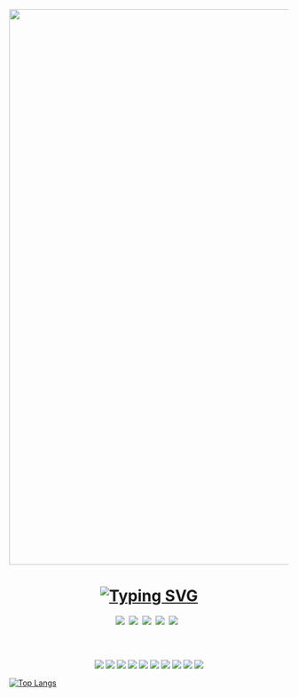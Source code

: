 <div id="header" align="center">
  <img src="https://media0.giphy.com/media/9eutY1z2G3bpbP2zeJ/giphy.gif" width="1000" style="pointer-events: none; cursor: default;"/>
  
 <h1><a href="https://git.io/typing-svg" style="pointer-events: none; cursor: default;"><img src="https://readme-typing-svg.herokuapp.com?font=Cascadia+Code&weight=800&size=40&duration=3000&pause=10000&color=BDD6E7&background=7AE8FF00&center=true&multiline=true&width=1000&height=60&lines=Welcome+I'm+designer+%26+dev+Web++" alt="Typing SVG" /></a>
  </h1>
  
  <div style='display:flex; justify-content:center;'>
    <a href="https://lm-ant.github.io">
        <img src="https://img.shields.io/badge/Portfolio-AD8CD6.svg?style=for-the-badge" />
    </a>&nbsp;&nbsp;
    <a href="mailto:louismarie.beyer@gmail.com">
        <img src="https://img.shields.io/badge/Gmail-D14836?style=for-the-badge&logo=gmail&logoColor=white" />
    </a>&nbsp;&nbsp;
    <a href="https://discord.gg/9y6GFBmAJx">
        <img src="https://img.shields.io/badge/Discord-7289DA?style=for-the-badge&logo=discord&logoColor=white" />
    </a>&nbsp;&nbsp;
    <a href="https://www.linkedin.com/in/louis-marie-beyer-886818164/">
        <img src="https://img.shields.io/badge/LinkedIn-0077B5?style=for-the-badge&logo=linkedin&logoColor=white"/>
    </a>&nbsp;&nbsp;
    <a href="https://www.instagram.com/louismarie10/">
        <img src="https://img.shields.io/badge/Instagram-E4405F?style=for-the-badge&logo=instagram&logoColor=white"/>
    </a>&nbsp;&nbsp;
</div>
    
  <br></br>
  
  <img src="https://img.shields.io/badge/blender-%23F5792A.svg?style=for-the-badge&logo=blender&logoColor=white"/>
  <img src="https://img.shields.io/badge/Figma-F24E1E?style=for-the-badge&logo=figma&logoColor=white"/>
  <img src="https://img.shields.io/badge/Svelte-4A4A55?style=for-the-badge&logo=svelte&logoColor=FF3E00"/>
  <img src="https://img.shields.io/badge/ThreeJs-black?style=for-the-badge&logo=three.js&logoColor=white"/>
  <img src="https://img.shields.io/badge/VSCode-0078D4?style=for-the-badge&logo=visual%20studio%20code&logoColor=white"/>
  <img src="https://img.shields.io/badge/Deezer-FEAA2D?style=for-the-badge&logo=deezer&logoColor=white"/>
  <img src="https://img.shields.io/badge/blender-%23F5792A.svg?style=for-the-badge&logo=blender&logoColor=white"/>
  <img src="https://img.shields.io/badge/blender-%23F5792A.svg?style=for-the-badge&logo=blender&logoColor=white"/>
  <img src="https://img.shields.io/badge/blender-%23F5792A.svg?style=for-the-badge&logo=blender&logoColor=white"/>
  <img src="https://img.shields.io/badge/blender-%23F5792A.svg?style=for-the-badge&logo=blender&logoColor=white"/>
  
</div>
<div >

</div>




[![Top Langs](https://github-readme-stats.vercel.app/api/top-langs/?username=lm-ant&layout=compact&theme=material-palenight)](https://github.com/anuraghazra/github-readme-stats)


